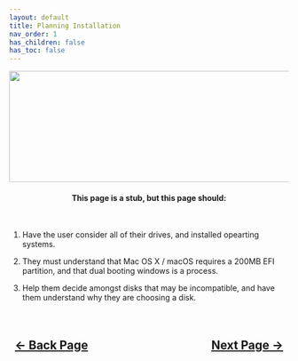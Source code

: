 ```yaml
---
layout: default
title: Planning Installation
nav_order: 1
has_children: false
has_toc: false
---
```


<style>
  .navigation-container {
    display: flex;
    justify-content: space-between;
    align-items: center;
    width: 100%;
  }
  
  .nav-button {
    margin: 10px;
  }
</style>

<p align="center">
  <img width="650" height="200" src="../../assets/Header-PlanningInstallation.png">
</p>

<h4 align="center">This page is a stub, but this page should:</h4>
<br>

1. Have the user consider all of their drives, and installed opearting systems.

2. They must understand that Mac OS X / macOS requires a 200MB EFI partition, and that dual booting windows is a process.

3. Help them decide amongst disks that may be incompatible, and have them understand why they are choosing a disk.

<h2 align="center">
  <br>
  <div class="navigation-container">
    <a class="nav-button" href="../../configplist/index/">&larr; Back Page</a>
    <a class="nav-button" href="../02-AttemptingFirstBoot/">Next Page &rarr;</a>
  </div>
  <br>
</h2>
